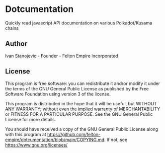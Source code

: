 # Dotcumentation

Quickly read javascript API documentation on various Polkadot/Kusama chains

## Author
Ivan Stanojevic - Founder - Felton Empire Incorporated

## License
This program is free software: you can redistribute it and/or modify
it under the terms of the GNU General Public License as published by
the Free Software Foundation using version 3 of the license.

This program is distributed in the hope that it will be useful,
but WITHOUT ANY WARRANTY; without even the implied warranty of
MERCHANTABILITY or FITNESS FOR A PARTICULAR PURPOSE.  See the
GNU General Public License for more details.

You should have received a copy of the GNU General Public License
along with this program at <https://github.com/felton-empire/dotcumentation/blob/main/COPYING.md>.
If not, see <https://www.gnu.org/licenses/>
